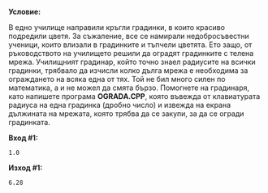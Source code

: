 **Условие:**

В едно училище направили кръгли градинки, в които красиво подредили цветя. За съжаление, все се намирали недобросъвестни ученици, които влизали в градинките и тъпчели цветята. Ето защо, от ръководството на училището решили да оградят градинките с телена мрежа. Училищният градинар, който точно знаел радиусите на всички градинки, трябвало да изчисли колко дълга мрежа е необходима за ограждането на всяка една от тях. Той не бил много силен по математика, а и не можел да смята бързо. Помогнете на градинаря, като напишете програма **OGRADA.CPP**, която въвежда от клавиатурата радиуса на една градинка (дробно число) и извежда на екрана дължината на мрежата, която трябва да се закупи, за да се огради градинката.

**Вход #1:**

	1.0

**Изход #1:**

	6.28
